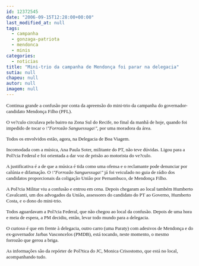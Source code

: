 ```yaml
---
id: 12372545
date: "2006-09-15T12:28:00+00:00"
last_modified_at: null
tags:
  - campanha
  - gonzaga-patriota
  - mendonca
  - minis
categories:
  - noticias
title: "Mini-trio da campanha de Mendonça foi parar na delegacia"
sutia: null
chapeu: null
autor: null
imagem: null
---
```

<p><FONT size=2></p>
<p><P><FONT face=Verdana>Continua grande a confusão por conta da apreensão do mini-trio da campanha do governador-candidato Mendonça Filho (PFL). </FONT></P></p>
<p><P><FONT face=Verdana>O ve?culo circulava pelo bairro na Zona Sul do Recife, no final da manhã de hoje, quando foi impedido de tocar o <EM>\"Forrozão Sanguessuga\",</EM> por uma moradora da área. </FONT></P></p>
<p><P><FONT face=Verdana>Todos os envolvidos estão, agora, na Delegacia de Boa Viagem. </FONT></P></p>
<p><P><FONT face=Verdana>Incomodada com a música, Ana Paula Soter, militante do PT, não teve dúvidas. Ligou para a Pol?cia Federal e foi orientada a dar voz de prisão ao motorista do ve?culo. </FONT></P></p>
<p><P><FONT face=Verdana>A justificativa é a de que a música é tida como uma ofensa e o reclamante pode denunciar por calúnia e difamação. O <EM>\"Forrozão Sanguessuga\"</EM> já foi veiculado no guia de rádio dos candidatos proporcionais da coligação União por Pernambuco, de Mendonça Filho. </FONT></P></p>
<p><P><FONT face=Verdana>A Pol?cia Militar viu a confusão e entrou em cena. Depois chegaram ao local também Humberto Cavalcanti, um dos advogados da União, assessores do candidato do PT ao Governo, Humberto Costa, e o dono do mini-trio.</FONT></P></p>
<p><P><FONT face=Verdana>Todos aguardavam a Pol?cia Federal, que não chegou ao local da confusão. Depois de uma hora e meia de espera, a PM decidiu, então, levar todo mundo para a delegacia.</FONT> </P></p>
<p><P><FONT face=Verdana>O curioso é que em frente à delegacia,&nbsp;outro carro (uma Paraty) com adesivos de Mendonça e do ex-governador Jarbas Vasconcelos (PMDB), está tocando, neste momento,&nbsp;o mesmo forrozão&nbsp;que gerou a briga.</FONT></P></p>
<p><P><FONT face=Verdana>As informações são da&nbsp;repórter&nbsp;de Pol?tica do JC, Monica Crisostomo, que está&nbsp;no local, acompanhando tudo.</FONT></P></FONT> </p>
